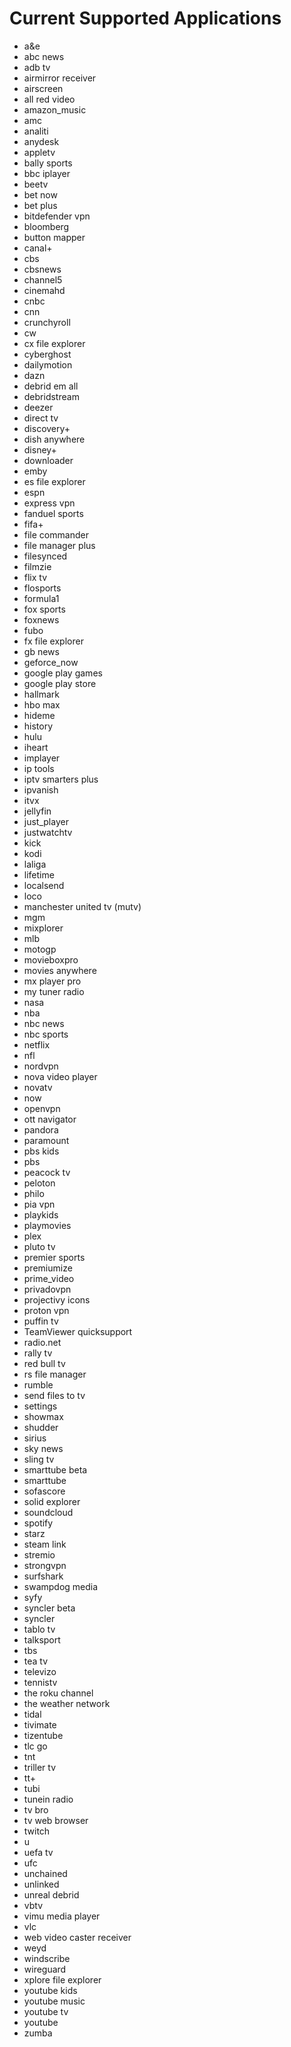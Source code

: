 # Current Supported Applications

- a&e
- abc news
- adb tv
- airmirror receiver
- airscreen
- all red video
- amazon_music
- amc
- analiti
- anydesk
- appletv
- bally sports
- bbc iplayer
- beetv
- bet now
- bet plus
- bitdefender vpn
- bloomberg
- button mapper
- canal+
- cbs
- cbsnews
- channel5
- cinemahd
- cnbc
- cnn
- crunchyroll
- cw
- cx file explorer
- cyberghost
- dailymotion
- dazn
- debrid em all
- debridstream
- deezer
- direct tv
- discovery+
- dish anywhere
- disney+
- downloader
- emby
- es file explorer
- espn
- express vpn
- fanduel sports
- fifa+
- file commander
- file manager plus
- filesynced
- filmzie
- flix tv
- flosports
- formula1
- fox sports
- foxnews
- fubo
- fx file explorer
- gb news
- geforce_now
- google play games
- google play store
- hallmark
- hbo max
- hideme
- history
- hulu
- iheart
- implayer
- ip tools
- iptv smarters plus
- ipvanish
- itvx
- jellyfin
- just_player
- justwatchtv
- kick
- kodi
- laliga
- lifetime
- localsend
- loco
- manchester united tv (mutv)
- mgm
- mixplorer
- mlb
- motogp
- movieboxpro
- movies anywhere
- mx player pro
- my tuner radio
- nasa
- nba
- nbc news
- nbc sports
- netflix
- nfl
- nordvpn
- nova video player
- novatv
- now
- openvpn
- ott navigator
- pandora
- paramount
- pbs kids
- pbs
- peacock tv
- peloton
- philo
- pia vpn
- playkids
- playmovies
- plex
- pluto tv
- premier sports
- premiumize
- prime_video
- privadovpn
- projectivy icons
- proton vpn
- puffin tv
- TeamViewer quicksupport
- radio.net
- rally tv
- red bull tv
- rs file manager
- rumble
- send files to tv
- settings
- showmax
- shudder
- sirius
- sky news
- sling tv
- smarttube beta
- smarttube
- sofascore
- solid explorer
- soundcloud
- spotify
- starz
- steam link
- stremio
- strongvpn
- surfshark
- swampdog media
- syfy
- syncler beta
- syncler
- tablo tv
- talksport
- tbs
- tea tv
- televizo
- tennistv
- the roku channel
- the weather network
- tidal
- tivimate
- tizentube
- tlc go
- tnt
- triller tv
- tt+
- tubi
- tunein radio
- tv bro
- tv web browser
- twitch
- u
- uefa tv
- ufc
- unchained
- unlinked
- unreal debrid
- vbtv
- vimu media player
- vlc
- web video caster receiver
- weyd
- windscribe
- wireguard
- xplore file explorer
- youtube kids
- youtube music
- youtube tv
- youtube
- zumba

